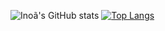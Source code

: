 ![Inoã's GitHub stats](https://github-readme-stats.vercel.app/api?username=InoaPSilva&count_private=true&show_icons=true&theme=gradient)
[![Top Langs](https://github-readme-stats.vercel.app/api/top-langs/?username=InoaPSilva&langs_count=8)](https://github.com/InoaPSilva/github-readme-stats)


